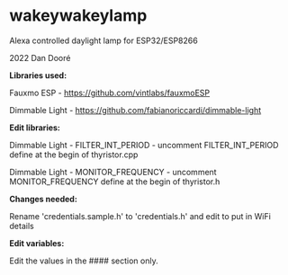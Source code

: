 # wakeywakeylamp

Alexa controlled daylight lamp for ESP32/ESP8266

2022 Dan Dooré

**Libraries used:**

Fauxmo ESP - https://github.com/vintlabs/fauxmoESP

Dimmable Light - https://github.com/fabianoriccardi/dimmable-light

**Edit libraries:**

Dimmable Light - FILTER_INT_PERIOD - uncomment FILTER_INT_PERIOD define at the begin of thyristor.cpp 

Dimmable Light - MONITOR_FREQUENCY - uncomment MONITOR_FREQUENCY define at the begin of thyristor.h

**Changes needed:**

Rename 'credentials.sample.h' to 'credentials.h' and edit to put in WiFi details

**Edit variables:**

Edit the values in the #### section only. 
